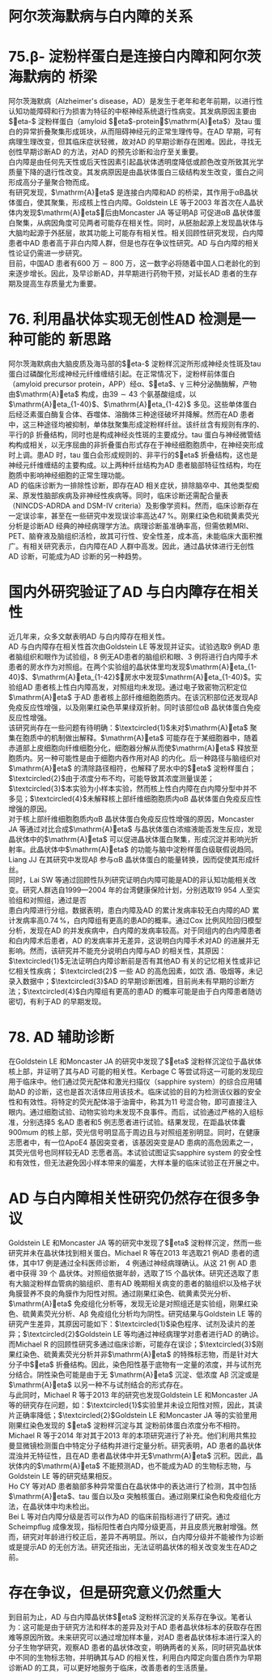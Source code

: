 # 阿尔茨海默病与白内障的关系  
# 75.β- 淀粉样蛋白是连接白内障和阿尔茨海默病的 桥梁  
阿尔茨海默病（Alzheimer's disease，AD）是发生于老年和老年前期，以进行性认知功能障碍和行为损害为特征的中枢神经系统退行性病变。其发病原因主要由$eta-$ 淀粉样蛋白（amyloid $eta$-protein，$\mathrm{A}eta$）及tau 蛋白的异常折叠聚集形成斑块，从而阻碍神经元的正常生理传导。在AD 早期，可有病理生理改变，但其临床症状轻微，故对AD 的早期诊断存在困难。因此，寻找无创性早期诊断AD 的方法，对AD 的预先诊断和治疗至关重要。  
白内障是由任何先天性或后天性因素引起晶状体透明度降低或颜色改变所致其光学质量下降的退行性改变。其发病原因是由晶状体蛋白三级结构发生改变，蛋白之间形成高分子量聚合物而成。  
有研究发现，$\mathrm{A}eta$ 是连接白内障和AD 的桥梁，其作用于αB晶状体蛋白，使其聚集，形成核上性白内障。Goldstein LE 等于2003 年首次在人晶状体内发现$\mathrm{A}eta$，后由Moncaster JA 等证明Aβ 可促进αB 晶状体蛋白聚集，从病因角度可见两者可能存在相关性。同时，从胚胎起源上发现晶状体与大脑均起源于外胚层，故其功能上可能存有相关性。相关回顾性研究发现，白内障患者中AD 患者高于非白内障人群，但是也存在争议性研究。AD 与白内障的相关性论证仍需进一步研究。  
目前，中国AD 患者有600 万$\sim800$ 万，这一数字必将随着中国人口老龄化的到来逐步增长。因此，及早诊断AD，并早期进行药物干预，对延长AD 患者的生存期及提高生存质量尤为重要。  
# 76. 利用晶状体实现无创性AD 检测是一种可能的 新思路  
阿尔茨海默病由大脑皮质及海马部的$eta-$ 淀粉样沉淀所形成神经炎性斑及tau 蛋白过磷酸化形成神经元纤维缠结引起。在正常情况下，淀粉样前体蛋白（amyloid precursor protein，APP）经$\upalpha$、$eta$、$\upgamma$ 三种分泌酶酶解，产物由$\mathrm{A}eta$ 构成，由$39\sim43$ 个氨基酸组成，以$\mathrm{A}eta_{1-40}$、$\mathrm{A}eta_{1-42}$ 多见。这些单体蛋白后经泛素蛋白酶复合体、吞噬体、溶酶体三种途径破坏并降解。然而在AD 患者中，这三种途径均被抑制，单体肽聚集形成淀粉样纤丝。该纤丝含有规则有序的、平行的β 折叠结构，同时也是构成神经炎性斑的主要成分。tau 蛋白与神经微管结构构成相关，以无序屈曲的非折叠蛋白形式存在于神经细胞胞质中，在神经突形成时上调。患AD 时，tau 蛋白会形成规则的、非平行的$eta$ 折叠结构，这也是神经元纤维缠结的主要构成。以上两种纤丝结构为AD 患者脑部特征性结构，均在胞质中影响神经细胞的正常生理功能。  
AD 的临床诊断为一排除性诊断，即存在AD 相关症状，排除脑卒中、其他类型痴呆、原发性脑部疾病及非神经性疾病等。同时，临床诊断还需配合量表（NINCDS-ADRDA and DSM-IV criteria）及影像学资料。然而，临床诊断存在一定误诊率，甚至在一些研究中发现误诊率高达$47\,\%$。刚果红染色和硫黄素荧光分析是诊断AD 经典的神经病理学方法。病理诊断虽准确率高，但需依赖MRI、PET、脑脊液及脑组织活检，故其可行性、安全性差，成本高，未能临床大面积推广。有相关研究表示，白内障在AD 人群中高发。因此，通过晶状体进行无创性AD 诊断，可能成为AD 诊断的另一种趋势。  
#  国内外研究验证了AD 与白内障存在相关性  
近几年来，众多文献表明AD 与白内障存在相关性。  
AD 与白内障存在相关性首次由Goldstein LE 等发现并证实。试验选取9 例AD 患者脑组织和眼作为试验组，8 例无AD患者的脑组织和眼、3 例将进行白内障手术患者的房水作为对照组。在两个实验组的晶状体里均发现$\mathrm{A}eta_{1-40}$、$\mathrm{A}eta_{1-42}$，房水中发现$\mathrm{A}eta_{1-40}$。实验组AD 患者核上性白内障高发，对照组均未发现。通过电子致密物沉积定位$\mathrm{A}eta$ 于AD 患者核上部纤维细胞胞质内。在该沉积部位还发现Aβ 免疫反应性增强，以及刚果红染色苹果绿双折射。同时该部位$\upalpha\mathrm{B}$ 晶状体蛋白免疫反应性增强。  
该研究尚存在一些问题有待明确：$\textcircled{1}$未对$\mathrm{A}eta$ 聚集在胞质中的机制做出解释。$\mathrm{A}eta$ 可能存在于某细胞器中，随着赤道部上皮细胞向纤维细胞分化，细胞器分解从而使$\mathrm{A}eta$ 释放至胞质内。另一种可能性是由于细胞内吞作用对Aβ 的内化。后一种路径与脑组织对$\mathrm{A}eta$ 的清除路径相符，也解释了房水中的$eta$ 淀粉样蛋白；$\textcircled{2}$由于浓度分布不均，可能导致其浓度测量误差；$\textcircled{3}$本实验为小样本实验，然而核上性白内障在白内障分型中并不多见；$\textcircled{4}$未解释核上部纤维细胞胞质内αB 晶状体蛋白免疫反应性增强的原因。  
对于核上部纤维细胞胞质内αB 晶状体蛋白免疫反应性增强的原因，Moncaster JA 等通过对比合成$\mathrm{A}eta$ 与晶状体蛋白浓缩液能否发生反应，发现晶状体中的$\mathrm{A}eta$ 可以促进晶状体蛋白聚集，形成沉淀并影响光折射率。此晶状体中$\mathrm{A}eta$ 的功能与脑中淀粉样蛋白级联假说趋同。Liang JJ 在其研究中发现Aβ 参与$\upalpha\mathrm{B}$ 晶状体蛋白的能量转换，因而促使其形成纤丝。  
同时，Lai SW 等通过回顾性队列研究证明白内障可能是AD的非认知功能相关改变。研究人群选自1999—2004 年的台湾健康保险计划，分别选取19 954 人至实验组和对照组，通过是否  
患白内障进行分组。数据表明，患白内障及AD 的累计发病率较无白内障的AD 累计发病率高$0.74\,\%$，白内障组有更高的患AD的概率。通过Cox 比例风险回归模型分析，发现在AD 的并发疾病中，白内障的发病率较高。对于同组内的白内障患者和白内障术后患者，AD 的发病率并无差异，这说明白内障手术对AD 的进展并无影响。然而，该研究并不能充分说明白内障与AD 的相关性，其原因：$\textcircled{1}$无法证明白内障诊断前是否有其他AD 有关的记忆相关性或非记忆相关性疾病； $\textcircled{2}$ 一些 AD  的高危因素，如饮 酒、吸烟等，未记录入数据中；$\textcircled{3}$AD 的早期诊断困难，目前尚未有早期的诊断方法；$\textcircled{4}$白内障组有更高的患AD 的概率可能是由于白内障患者随访密切，有利于AD 的早期发现。  
# 78.   AD 辅助诊断  
在Goldstein LE 和Moncaster JA 的研究中发现了$eta$ 淀粉样沉淀位于晶状体核上部，并证明了其与AD 可能的相关性。Kerbage C 等尝试将这一可能的发现应用于临床中。他们通过荧光配体和激光扫描仪（sapphire system）的综合应用辅助AD 的诊断，这也是首次活体应用该技术。临床试验的目的为检测该仪器的安全性和有效性。将特定的荧光配体溶于油膏中，称其为11 号混合物，即可直接注入眼内。通过细胞试验、动物实验均未发现不良事件。而后，试验通过严格的入组标准，分别选择5 名AD 患者和5 例志愿者进行试验。结果发现，在距晶状体囊$900mu\mathrm{m}$ 的核上部，荧光信号明显高于周边且与对照组差别明显。同时，在健康志愿者中，有一位ApoE4 基因突变者，该基因突变是AD 患病的高危因素之一，其荧光信号也同样较无AD 志愿者高。本试验试图证实sapphire system 的安全性和有效性，但无法避免因小样本带来的偏差，大样本量的临床试验正在开展之中。  
# AD 与白内障相关性研究仍然存在很多争议  
Goldstein LE 和Moncaster JA 等的研究中发现了$eta$ 淀粉样沉淀，然而一些研究并未在晶状体找到相关蛋白。Michael R 等在2013 年选取21 例AD 患者的遗体，其中17 例是通过全科医师诊断， 4  例通过神经病理确认。从这 21  例 AD  患者中获得 39  个 晶状体。对照组依据年龄，选取了15 个晶状体。研究还选取了患有大脑淀粉样血管病的脑组织、患有AD 晚期相关病变的患者的脑组织以及格子状角膜营养不良的角膜作为阳性对照。通过刚果红染色、硫黄素荧光分析、$\mathrm{A}eta$ 免疫组化分析等，发现无论是对照组还是实验组，刚果红染色、硫黄素荧光分析、Aβ 免疫组化分析均为阴性。研究结果与Goldstein LE 等的研究产生差异，其原因可能如下：$\textcircled{1}$染色程序、试剂及读片的差异；$\textcircled{2}$Goldstein LE 等均通过神经病理学对患者进行AD 的确诊。而Michael R 的回顾性研究多通过临床诊断，可能存在误诊；$\textcircled{3}$刚果红染色、硫黄素荧光分析并非$\mathrm{A}eta$ 的特殊标志物，而是针对大分子中$eta$ 折叠结构。因此，染色阳性基于底物有一定量的浓度，并与试剂充分结合。阴性染色可能是由于无 $\mathrm{A}eta$  沉淀、低浓度 Aβ  沉淀或是 $\mathrm{A}eta$ 以另一种不与试剂结合的形式存在。  
与此同时，Michael R 等于2013 年的研究也发现Goldstein LE 和Moncaster JA 等的研究存在问题，如：$\textcircled{1}$实验里并未设立阳性对照，因此，其读片正确率降低；$\textcircled{2}$Goldstein LE 和Moncaster JA  等的实验里用刚果红染色发现的 $eta$  淀粉样沉淀与其 淀粉前体蛋白浓度分布不相符。  
Michael R 等于2014 年对其于2013 年的本项研究进行了补充。他们利用共焦拉曼显微镜检测蛋白中特定分子结构并进行定量分析。研究表明，AD 患者的晶状体混浊并无特征性，且在AD 患者晶状体中并无$\mathrm{A}eta$ 沉积。因此，晶状体内的$\mathrm{A}eta$ 不能预测AD，也不能成为AD 的生物标志物，与Goldstein LE 等的研究结果相反。  
Ho CY 等对AD 患者脑部多种异常蛋白在晶状体中的表达进行了检测，其中包括$\mathrm{A}eta$、tau 蛋白以及$\upalpha$ 突触核蛋白。通过刚果红染色和免疫组化方法，在晶状体中均未检出。  
Bei L 等对白内障分级是否可以作为AD 的临床前指标进行了研究。通过Scheimpﬂug 成像发现，指标阳性者白内障分级更高，并且皮质光散射增强。然而，研究对年龄进行校正后，差异不再明显。所以，白内障分级并不能被作为诊断或是提示AD 的无创方法。研究还指出，无法证明晶状体的相关改变发生在AD之前。  
#  存在争议，但是研究意义仍然重大  
到目前为止，AD 与白内障晶状体$eta$ 淀粉样沉淀的关系存在争议。笔者认为：这可能是由于研究方法和样本的差异及对于AD 患者晶状体标本的获取存在困难等原因所致。未来研究可以通过增加样本量，对AD 患者晶状体标本进行深入的分子生物学研究，观察AD 患者的晶状体改变，明确两者的关系，同时研究晶状体中不同的生物标志物，并明确其与AD 的相关性，利用白内障定向蛋白质作为早期诊断AD 的工具，可以更好地服务于临床，改善患者的生活质量。  
